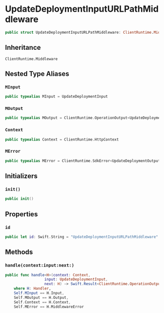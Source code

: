 # UpdateDeploymentInputURLPathMiddleware

``` swift
public struct UpdateDeploymentInputURLPathMiddleware: ClientRuntime.Middleware 
```

## Inheritance

`ClientRuntime.Middleware`

## Nested Type Aliases

### `MInput`

``` swift
public typealias MInput = UpdateDeploymentInput
```

### `MOutput`

``` swift
public typealias MOutput = ClientRuntime.OperationOutput<UpdateDeploymentOutputResponse>
```

### `Context`

``` swift
public typealias Context = ClientRuntime.HttpContext
```

### `MError`

``` swift
public typealias MError = ClientRuntime.SdkError<UpdateDeploymentOutputError>
```

## Initializers

### `init()`

``` swift
public init() 
```

## Properties

### `id`

``` swift
public let id: Swift.String = "UpdateDeploymentInputURLPathMiddleware"
```

## Methods

### `handle(context:input:next:)`

``` swift
public func handle<H>(context: Context,
                  input: UpdateDeploymentInput,
                  next: H) -> Swift.Result<ClientRuntime.OperationOutput<UpdateDeploymentOutputResponse>, MError>
    where H: Handler,
    Self.MInput == H.Input,
    Self.MOutput == H.Output,
    Self.Context == H.Context,
    Self.MError == H.MiddlewareError
```
